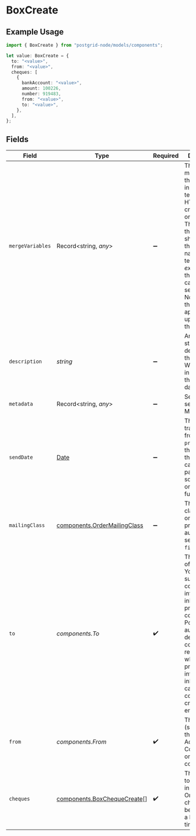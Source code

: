 # BoxCreate

## Example Usage

```typescript
import { BoxCreate } from "postgrid-node/models/components";

let value: BoxCreate = {
  to: "<value>",
  from: "<value>",
  cheques: [
    {
      bankAccount: "<value>",
      amount: 100226,
      number: 919483,
      from: "<value>",
      to: "<value>",
    },
  ],
};
```

## Fields

| Field                                                                                                                                                                                                                                                                     | Type                                                                                                                                                                                                                                                                      | Required                                                                                                                                                                                                                                                                  | Description                                                                                                                                                                                                                                                               |
| ------------------------------------------------------------------------------------------------------------------------------------------------------------------------------------------------------------------------------------------------------------------------- | ------------------------------------------------------------------------------------------------------------------------------------------------------------------------------------------------------------------------------------------------------------------------- | ------------------------------------------------------------------------------------------------------------------------------------------------------------------------------------------------------------------------------------------------------------------------- | ------------------------------------------------------------------------------------------------------------------------------------------------------------------------------------------------------------------------------------------------------------------------- |
| `mergeVariables`                                                                                                                                                                                                                                                          | Record<string, *any*>                                                                                                                                                                                                                                                     | :heavy_minus_sign:                                                                                                                                                                                                                                                        | These will be merged with the variables in the template or HTML you create this order with. The keys in this object should match the variable names in the template _exactly_ as they are case-sensitive. Note that these _do not_ apply to PDFs uploaded with the order. |
| `description`                                                                                                                                                                                                                                                             | *string*                                                                                                                                                                                                                                                                  | :heavy_minus_sign:                                                                                                                                                                                                                                                        | An optional string describing this resource. Will be visible in the API and the dashboard.                                                                                                                                                                                |
| `metadata`                                                                                                                                                                                                                                                                | Record<string, *any*>                                                                                                                                                                                                                                                     | :heavy_minus_sign:                                                                                                                                                                                                                                                        | See the section on Metadata.                                                                                                                                                                                                                                              |
| `sendDate`                                                                                                                                                                                                                                                                | [Date](https://developer.mozilla.org/en-US/docs/Web/JavaScript/Reference/Global_Objects/Date)                                                                                                                                                                             | :heavy_minus_sign:                                                                                                                                                                                                                                                        | This order will transition from `ready` to `printing` on the day after this date. You can use this parameter to schedule orders for a future date.                                                                                                                        |
| `mailingClass`                                                                                                                                                                                                                                                            | [components.OrderMailingClass](../../models/components/ordermailingclass.md)                                                                                                                                                                                              | :heavy_minus_sign:                                                                                                                                                                                                                                                        | The mailing class of this order. If not provided, automatically set to `first_class`.                                                                                                                                                                                     |
| `to`                                                                                                                                                                                                                                                                      | *components.To*                                                                                                                                                                                                                                                           | :heavy_check_mark:                                                                                                                                                                                                                                                        | The recipient of this order. You can either supply the contact information inline here or provide a contact ID. PostGrid will automatically deduplicate contacts regardless of whether you provide the information inline here or call the contact creation endpoint.     |
| `from`                                                                                                                                                                                                                                                                    | *components.From*                                                                                                                                                                                                                                                         | :heavy_check_mark:                                                                                                                                                                                                                                                        | The 'from' (sender) of the entire box. Accepts inline ContactCreate or a contactID.                                                                                                                                                                                       |
| `cheques`                                                                                                                                                                                                                                                                 | [components.BoxChequeCreate](../../models/components/boxchequecreate.md)[]                                                                                                                                                                                                | :heavy_check_mark:                                                                                                                                                                                                                                                        | The cheques to be mailed in the box. Only 100 cheques can be included in a box at a time.                                                                                                                                                                                 |